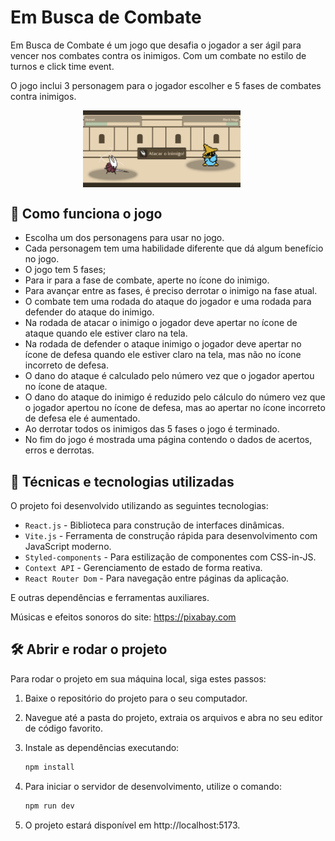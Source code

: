 # Em Busca de Combate

Em Busca de Combate é um jogo que desafia o jogador a ser ágil para vencer nos combates contra os inimigos. Com um combate no estilo de turnos e click time event.

O jogo inclui 3 personagem para o jogador escolher e 5 fases de combates contra inimigos.

<p align="center">
  <img src="public/captura-tela-de-combate.png" alt="Página de Combate" width="50%" style="vertical-align: top; margin-right: 20px;" />
</p>

## 📜 Como funciona o jogo

- Escolha um dos personagens para usar no jogo.
- Cada personagem tem uma habilidade diferente que dá algum benefício no jogo.
- O jogo tem 5 fases;
- Para ir para a fase de combate, aperte no ícone do inimigo.
- Para avançar entre as fases, é preciso derrotar o inimigo na fase atual.
- O combate tem uma rodada do ataque do jogador e uma rodada para defender do ataque do inimigo.
- Na rodada de atacar o inimigo o jogador deve apertar no ícone de ataque quando ele estiver claro na tela.
- Na rodada de defender o ataque inimigo o jogador deve apertar no ícone de defesa quando ele estiver claro na tela, mas não no ícone incorreto de defesa.
- O dano do ataque é calculado pelo número vez que o jogador apertou no ícone de ataque.
- O dano do ataque do inimigo é reduzido pelo cálculo do número vez que o jogador apertou no ícone de defesa, mas ao apertar no ícone incorreto de defesa ele é aumentado.
- Ao derrotar todos os inimigos das 5 fases o jogo é terminado.
- No fim do jogo é mostrada uma página contendo o dados de acertos, erros e derrotas.

## 🔨 Técnicas e tecnologias utilizadas

O projeto foi desenvolvido utilizando as seguintes tecnologias:

- `React.js` - Biblioteca para construção de interfaces dinâmicas.
- `Vite.js` - Ferramenta de construção rápida para desenvolvimento com JavaScript moderno.
- `Styled-components` - Para estilização de componentes com CSS-in-JS.
- `Context API` - Gerenciamento de estado de forma reativa.
- `React Router Dom` - Para navegação entre páginas da aplicação.

E outras dependências e ferramentas auxiliares.

Músicas e efeitos sonoros do site: https://pixabay.com

## 🛠️ Abrir e rodar o projeto

Para rodar o projeto em sua máquina local, siga estes passos:

1. Baixe o repositório do projeto para o seu computador.

2. Navegue até a pasta do projeto, extraia os arquivos e abra no seu editor de código favorito.

3. Instale as dependências executando:

   ```bash
   npm install
   ```

4. Para iniciar o servidor de desenvolvimento, utilize o comando:

   ```bash
   npm run dev
   ```

5. O projeto estará disponível em http://localhost:5173.

